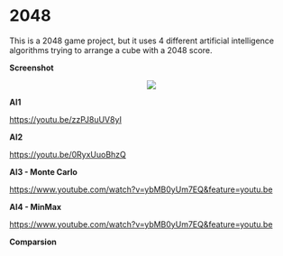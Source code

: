 # 2048

This is a 2048 game project, but it uses 4 different artificial intelligence algorithms trying to arrange a cube with a 2048 score.

<b>Screenshot</b>

<p align="center">
   <img src="https://user-images.githubusercontent.com/38254999/82598428-f2e41180-9baa-11ea-9b7c-d21724314404.png"
</p>

<b>AI1</b>

https://youtu.be/zzPJ8uUV8yI

<b>AI2</b>

https://youtu.be/0RyxUuoBhzQ

<b>AI3 - Monte Carlo</b>

https://www.youtube.com/watch?v=ybMB0yUm7EQ&feature=youtu.be

<b>AI4 - MinMax</b>

https://www.youtube.com/watch?v=ybMB0yUm7EQ&feature=youtu.be

<b>Comparsion</b>


